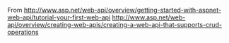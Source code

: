 ﻿From
http://www.asp.net/web-api/overview/getting-started-with-aspnet-web-api/tutorial-your-first-web-api
http://www.asp.net/web-api/overview/creating-web-apis/creating-a-web-api-that-supports-crud-operations
